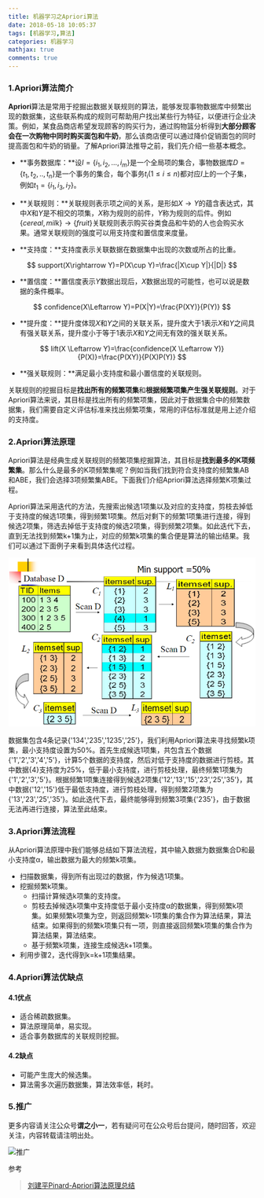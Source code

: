 ```yaml
---
title: 机器学习之Apriori算法
date: 2018-05-18 10:05:37
tags: [机器学习,算法]
categories: 机器学习
mathjax: true
comments: true
---
```


### 1.Apriori算法简介

**Apriori**算法是常用于挖掘出数据关联规则的算法，能够发现事物数据库中频繁出现的数据集，这些联系构成的规则可帮助用户找出某些行为特征，以便进行企业决策。例如，某食品商店希望发现顾客的购买行为，通过购物篮分析得到**大部分顾客会在一次购物中同时购买面包和牛奶**，那么该商店便可以通过降价促销面包的同时提高面包和牛奶的销量。了解Apriori算法推导之前，我们先介绍一些基本概念。

+ **事务数据库：**设$I=\{ i_1,i_2,…,i_m \}$是一个全局项的集合，事物数据库$D=\{ t_1,t_2,..,t_n \}$是一个事务的集合，每个事务$t_i(1\le i \le n)$都对应$I$上的一个子集，例如$t_1=\{ i_1,i_3,i_7\}$。
+ **关联规则：**关联规则表示项之间的关系，是形如$X\rightarrow Y​$的蕴含表达式，其中$X​$和$Y​$是不相交的项集，$X​$称为规则的前件，$Y​$称为规则的后件。例如$\{ cereal,milk\}\rightarrow \{fruit \}​$关联规则表示购买谷类食品和牛奶的人也会购买水果。通常关联规则的强度可以用支持度和置信度来度量。

+ **支持度：**支持度表示关联数据在数据集中出现的次数或所占的比重。

$$
support(X\rightarrow Y)=P(X\cup Y)=\frac{|X\cup Y|}{|D|}
$$

+ **置信度：**置信度表示$Y$数据出现后，$X$数据出现的可能性，也可以说是数据的条件概率。

$$
confidence(X\Leftarrow Y)=P(X|Y)=\frac{P(XY)}{P(Y)}
$$

+ **提升度：**提升度体现$X$和$Y$之间的关联关系，提升度大于1表示$X$和$Y$之间具有强关联关系，提升度小于等于1表示$X$和$Y$之间无有效的强关联关系。

$$
lift(X \Leftarrow Y)=\frac{confidence(X \Leftarrow Y)}{P(X)}=\frac{P(XY)}{P(X)P(Y)}
$$

+ **强关联规则：**满足最小支持度和最小置信度的关联规则。

关联规则的挖掘目标是**找出所有的频繁项集**和**根据频繁项集产生强关联规则**。对于Apriori算法来说，其目标是找出所有的频繁项集，因此对于数据集合中的频繁数据集，我们需要自定义评估标准来找出频繁项集，常用的评估标准就是用上述介绍的支持度。

### 2.Apriori算法原理

Apriori算法是经典生成关联规则的频繁项集挖掘算法，其目标是**找到最多的K项频繁集**。那么什么是最多的K项频繁集呢？例如当我们找到符合支持度的频繁集AB和ABE，我们会选择3项频繁集ABE。下面我们介绍Apriori算法选择频繁K项集过程。

Apriori算法采用迭代的方法，先搜索出候选1项集以及对应的支持度，剪枝去掉低于支持度的候选1项集，得到频繁1项集。然后对剩下的频繁1项集进行连接，得到候选2项集，筛选去掉低于支持度的候选2项集，得到频繁2项集。如此迭代下去，直到无法找到频繁k+1集为止，对应的频繁k项集的集合便是算法的输出结果。我们可以通过下面例子来看到具体迭代过程。

![机器学习之Apriori算法图片01](机器学习之Apriori算法/机器学习之Apriori算法图片01.png)

数据集包含4条记录{'134','235','1235','25'}，我们利用Apriori算法来寻找频繁k项集，最小支持度设置为50%。首先生成候选1项集，共包含五个数据{'1','2','3','4','5'}，计算5个数据的支持度，然后对低于支持度的数据进行剪枝。其中数据{4}支持度为25%，低于最小支持度，进行剪枝处理，最终频繁1项集为{'1','2','3','5'}。根据频繁1项集连接得到候选2项集{'12','13','15','23','25','35'}，其中数据{'12','15'}低于最低支持度，进行剪枝处理，得到频繁2项集为{'13','23','25','35'}。如此迭代下去，最终能够得到频繁3项集{'235'}，由于数据无法再进行连接，算法至此结束。

### 3.Apriori算法流程

从Apriori算法原理中我们能够总结如下算法流程，其中输入数据为数据集合D和最小支持度α，输出数据为最大的频繁k项集。

+ 扫描数据集，得到所有出现过的数据，作为候选1项集。
+ 挖掘频繁k项集。
  + 扫描计算候选k项集的支持度。
  + 剪枝去掉候选k项集中支持度低于最小支持度α的数据集，得到频繁k项集。如果频繁k项集为空，则返回频繁k-1项集的集合作为算法结果，算法结束。如果得到的频繁k项集只有一项，则直接返回频繁k项集的集合作为算法结果，算法结束。
  + 基于频繁k项集，连接生成候选k+1项集。
+ 利用步骤2，迭代得到k=k+1项集结果。

### 4.Apriori算法优缺点

#### 4.1优点

+ 适合稀疏数据集。
+ 算法原理简单，易实现。
+ 适合事务数据库的关联规则挖掘。

#### 4.2缺点

+ 可能产生庞大的候选集。
+ 算法需多次遍历数据集，算法效率低，耗时。

### 5.推广

更多内容请关注公众号**谓之小一**，若有疑问可在公众号后台提问，随时回答，欢迎关注，内容转载请注明出处。

![推广](http://p66yyzg4i.bkt.clouddn.com/%E6%8E%A8%E5%B9%BF.png)

参考

> [刘建平Pinard-Apriori算法原理总结](http://www.cnblogs.com/pinard/p/6293298.html)
